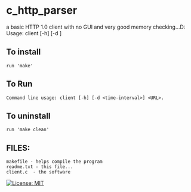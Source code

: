# c_http_parser

a basic HTTP 1.0 client with no GUI and very good memory checking...D:	
		Usage: client [-h] [-d <timeinterval>] <URL>

## To install
	run 'make'
## To Run
	Command line usage: client [-h] [-d <time-interval>] <URL>.
## To uninstall
	run 'make clean'
## FILES: 
	makefile - helps compile the program
	readme.txt - this file...
	client.c  - the software
	
[![License: MIT](https://img.shields.io/badge/License-MIT-yellow.svg)](https://opensource.org/licenses/MIT)


